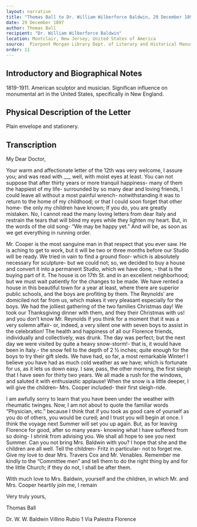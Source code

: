 ```yaml
---
layout: narrative
title: "Thomas Ball to Dr. William Wilberforce Baldwin, 29 December 1897"
date: 29 December 1897
author: Thomas Ball
recipient: "Dr. William Wilberforce Baldwin"
location: Montclair, New Jersey, United States of America
source:  Pierpont Morgan Library Dept. of Literary and Historical Manuscripts, MA 3564
order: 11
---
```


## Introductory and Biographical Notes

1819-1911. American sculptor and musician. Significan influence on monumental art in the United States, specifically in New England.

## Physical Description of the Letter

Plain envelope and stationery.

## Transcription

My Dear Doctor,

Your warm and affectionate letter of the 12th was very welcome, I assure you; and was read with ___ well, with moist eyes at least. You can not suppose that after thirty years or more tranquil happiness- many of them the happiest of my life- surrounded by so many dear and loving friends, I could leave all without a most painful wrench- notwithstanding it was to return to the home of my childhood; or that I could soon forget that other home- the only my children have known; If you do, you are greatly mistaken. No, I cannot read the many loving letters from dear Italy and restrain the tears that will blind my eyes while they lighten my heart. But, in the words of the old song- “We may be happy yet.” And will be, as soon as we get everything in running order.

Mr. Cooper is the most sanguine man in that respect that you ever saw. He is aching to get to work, but it will be two or three months before our Studio will be ready. We tried in vain to find a ground floor- which is absolutely necessary for sculpture- but we could not; so, we decided to buy a house and convert it into a permanent Studio, which we have done, - that is the buying part of it. The house is on 17th St. and in an excellent neighborhood; but we must wait patiently for the changes to be made. We have rented a house in this beautiful town for a year at least, where there are superior public schools, and the boys are profiting by them. The Reynolds’ are domiciled not far from us, which makes it very pleasant especially for the boys. We had the jolliest gathering of the two families Christmas day! We took our Thanksgiving dinner with them, and they their Christmas with us! and you don’t know Mr. Reynolds if you think for a moment that it was a very solemn affair- or, indeed, a very silent one with seven boys to assist in the celebration! The health and happiness of all our Florence friends, individually and collectively, was drunk. The day was perfect; but the next day we were visited by quite a heavy snow-storm!- that is, it would have been in Italy.- the snow fell to the depth of 2 ½ inches; quite enough for the boys to try their gift sleds. We have had, so far, a most remarkable Winter! I believe you have had as much cold weather as we have; which is fortunate for us, as it lets us down easy. I saw, pass, the other morning, the first sleigh that I have seen for thirty two years. We all made a rush for the windows, and saluted it with enthusiastic applause! When the snow is a little deeper, I will give the children- Mrs. Cooper included- their first sleigh-ride. 

I am awfully sorry to learn that you have been under the weather with rheumatic twinges. Now, I am not about to quote the familiar words “Physician, etc.” because I think that if you took as good care of yourself as you do of others, you would be cured; and I trust you will begin at once. I think the voyage next Summer will set you up again. But, as for leaving Florence for good, after so many years- knowing what I have suffered from so doing- I shrink from advising you. We shall all hope to see you next Summer. Can you not bring Mrs. Baldwin with you? I hope that she and the children are all well. Tell the children- Fritz in particular- not to forget me. Give my love to dear Mrs. Travers Cox and Mr. Venables. Remember me kindly to the “Committee men” and tell them to do the right thing by and for the little Church; if they do not, I shall be after them. 

With much love to Mrs. Baldwin, yourself and the children, in which Mr. and Mrs. Cooper heartily join me, I remain

Very truly yours,

Thomas Ball

Dr. W. W. Baldwin Villino Rubio 1 Via Palestra Florence
